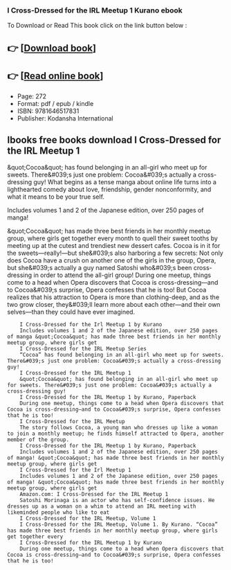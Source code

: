 ### I Cross-Dressed for the IRL Meetup 1 Kurano ebook

To Download or Read This book click on the link button below :

## 👉  [**[Download book](http://get-pdfs.com/download.php?group=book&from=github.com&id=717254&lnk=1064 "Download book")**]

## 👉  [**[Read online book](http://get-pdfs.com/download.php?group=book&from=github.com&id=717254&lnk=1064 "Read online book")**]


* Page: 272
* Format: pdf / epub / kindle
* ISBN: 9781646517831
* Publisher: Kodansha International



## Ibooks free books download I Cross-Dressed for the IRL Meetup 1



&amp;quot;Cocoa&amp;quot; has found belonging in an all-girl who meet up for sweets. There&amp;#039;s just one problem: Cocoa&amp;#039;s actually a cross-dressing guy! What begins as a tense manga about online life turns into a lighthearted comedy about love, friendship, gender nonconformity, and what it means to be your true self.
 
 Includes volumes 1 and 2 of the Japanese edition, over 250 pages of manga!
 
 &amp;quot;Cocoa&amp;quot; has made three best friends in her monthly meetup group, where girls get together every month to quell their sweet tooths by meeting up at the cutest and trendiest new dessert cafes. Cocoa is in it for the sweets—really!—but she&amp;#039;s also harboring a few secrets: Not only does Cocoa have a crush on another one of the girls in the group, Opera, but she&amp;#039;s actually a guy named Satoshi who&amp;#039;s been cross-dressing in order to attend the all-girl group! During one meetup, things come to a head when Opera discovers that Cocoa is cross-dressing—and to Cocoa&amp;#039;s surprise, Opera confesses that he is too! But Cocoa realizes that his attraction to Opera is more than clothing-deep, and as the two grow closer, they&amp;#039;ll learn more about each other—and their own selves—than they could have ever imagined.


        I Cross-Dressed for the Irl Meetup 1 by Kurano
        Includes volumes 1 and 2 of the Japanese edition, over 250 pages of manga &quot;Cocoa&quot; has made three best friends in her monthly meetup group, where girls get 
        I Cross-Dressed for the IRL Meetup Series
        “Cocoa” has found belonging in an all-girl who meet up for sweets. There&#039;s just one problem: Cocoa&#039;s actually a cross-dressing guy!
        I Cross-Dressed for the IRL Meetup 1
        &quot;Cocoa&quot; has found belonging in an all-girl who meet up for sweets. There&#039;s just one problem: Cocoa&#039;s actually a cross-dressing guy!
        I Cross-Dressed for the IRL Meetup 1 by Kurano, Paperback
        During one meetup, things come to a head when Opera discovers that Cocoa is cross-dressing—and to Cocoa&#039;s surprise, Opera confesses that he is too!
        I Cross-Dressed for the IRL Meetup
        The story follows Cocoa, a young man who dresses up like a woman to join a monthly meetup; he finds himself attracted to Opera, another member of the group.
        I Cross-Dressed for the IRL Meetup 1 by Kurano, Paperback
        Includes volumes 1 and 2 of the Japanese edition, over 250 pages of manga! &quot;Cocoa&quot; has made three best friends in her monthly meetup group, where girls get 
        I Cross-Dressed for the Irl Meetup 1
        Includes volumes 1 and 2 of the Japanese edition, over 250 pages of manga! &quot;Cocoa&quot; has made three best friends in her monthly meetup group, where girls get 
        Amazon.com: I Cross-Dressed for the IRL Meetup 1
        Satoshi Morinaga is an actor who has self-confidence issues. He dresses up as a woman on a whim to attend an IRL meeting with likeminded people who like to eat 
        I Cross-Dressed for the IRL Meetup, Volume 1
        I Cross-Dressed for the IRL Meetup, Volume 1. By Kurano. “Cocoa” has made three best friends in her monthly meetup group, where girls get together every 
        I Cross-Dressed for the IRL Meetup 1 by Kurano
        During one meetup, things come to a head when Opera discovers that Cocoa is cross-dressing–and to Cocoa&#039;s surprise, Opera confesses that he is too!
    




